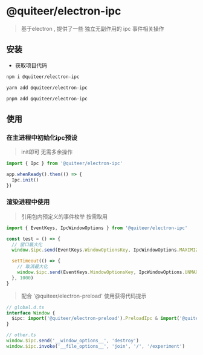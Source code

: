 # @quiteer/electron-ipc


> 基于electron , 提供了一些 独立无副作用的 ipc 事件相关操作

## 安装

- 获取项目代码

```bash
npm i @quiteer/electron-ipc
```
```bash
yarn add @quiteer/electron-ipc
```
```bash
pnpm add @quiteer/electron-ipc
```

## 使用

### 在主进程中初始化ipc预设
> init即可 无需多余操作

```js
import { Ipc } from '@quiteer/electron-ipc'

app.whenReady().then(() => {
  Ipc.init()
})
```

### 渲染进程中使用
> 引用包内预定义的事件枚举  按需取用

```js
import { EventKeys, IpcWindowOptions } from '@quiteer/electron-ipc'

const test = () => {
  // 窗口最大化
  window.$ipc.send(EventKeys.WindowOptionsKey, IpcWindowOptions.MAXIMIZE)

  setTimeout(() => {
    // 取消最大化
    window.$ipc.send(EventKeys.WindowOptionsKey, IpcWindowOptions.UNMAXIMIZE)
  }, 1000)
}
```

> 配合  '@quiteer/electron-preload' 使用获得代码提示

```ts
// global.d.ts
interface Window {
  $ipc: import('@quiteer/electron-preload').PreloadIpc & import('@quiteer/electron-ipc').ExpandPreloadIpc
}

// other.ts
window.$ipc.send('__window_options__', 'destroy')
window.$ipc.invoke('__file_options__', 'join', '/', '/experiment')
```
